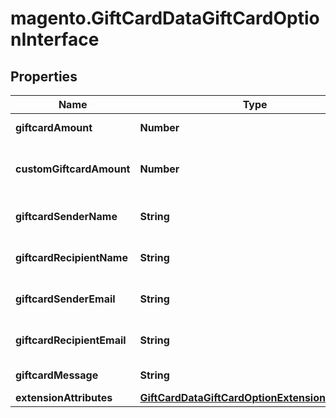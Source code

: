 # magento.GiftCardDataGiftCardOptionInterface

## Properties
Name | Type | Description | Notes
------------ | ------------- | ------------- | -------------
**giftcardAmount** | **Number** | Gift card amount. | 
**customGiftcardAmount** | **Number** | Gift card open amount value. | [optional] 
**giftcardSenderName** | **String** | Gift card sender name. | 
**giftcardRecipientName** | **String** | Gift card recipient name. | 
**giftcardSenderEmail** | **String** | Gift card sender email. | 
**giftcardRecipientEmail** | **String** | Gift card recipient email. | 
**giftcardMessage** | **String** | Giftcard message. | [optional] 
**extensionAttributes** | [**GiftCardDataGiftCardOptionExtensionInterface**](GiftCardDataGiftCardOptionExtensionInterface.md) |  | [optional] 


